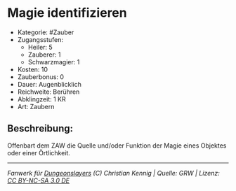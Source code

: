 # Magie identifizieren

- Kategorie: #Zauber
- Zugangsstufen:
  - Heiler: 5
  - Zauberer: 1
  - Schwarzmagier: 1
- Kosten: 10
- Zauberbonus: 0
- Dauer: Augenblicklich
- Reichweite: Berühren
- Abklingzeit: 1 KR
- Art: Zaubern

## Beschreibung:

Offenbart dem ZAW die Quelle und/oder Funktion der Magie eines Objektes oder einer Örtlichkeit.

---

_Fanwerk für [Dungeonslayers](https://www.dungeonslayers.net/) (C) Christian Kennig | Quelle: GRW | Lizenz: [CC BY-NC-SA 3.0 DE](https://creativecommons.org/licenses/by-nc-sa/3.0/de/)_
